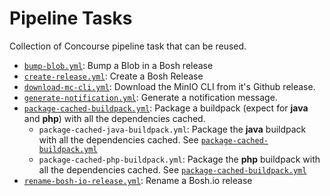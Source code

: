 # Pipeline Tasks

Collection of Concourse pipeline task that can be reused.

* [`bump-blob.yml`](docs/bump-blob.md): Bump a Blob in a Bosh release
* [`create-release.yml`](docs/create-release.md): Create a Bosh Release
* [`download-mc-cli.yml`](docs/download-mc-cli.md): Download the MinIO CLI from it's
  Github release.
* [`generate-notification.yml`](docs/generate-notification.md): Generate a notification
  message.
* [`package-cached-buildpack.yml`](docs/package-cached-buildpack.md): Package a
  buildpack (expect for **java** and **php**) with all the dependencies cached.
  * `package-cached-java-buildpack.yml`: Package the **java** buildpack with all
  the dependencies cached. See [`package-cached-buildpack.yml`](docs/package-cached-buildpack.md)
  * `package-cached-php-buildpack.yml`: Package the **php** buildpack with all
  the dependencies cached. See [`package-cached-buildpack.yml`](docs/package-cached-buildpack.md)
* [`rename-bosh-io-release.yml`](docs/rename-bosh-io-release.md): Rename a Bosh.io release
